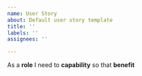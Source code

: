 ```yaml
---
name: User Story
about: Default user story template
title: ''
labels: ''
assignees: ''

---
```


As a **role** I need to **capability** so that **benefit**
